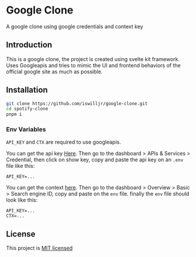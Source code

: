 # Google Clone

A google clone using google credentials and context key

## Introduction

This is a google clone, the project is created using svelte kit framework. Uses Googleapis and tries to mimic the UI and frontend behaviors of the official google site as much as possible.

## Installation

```bash
git clone https://github.com/iswilljr/google-clone.git
cd spotify-clone
pnpm i
```

### Env Variables

`API_KEY` and `CTX` are required to use googleapis.

You can get the api key [Here](https://console.cloud.google.com/projectcreate). Then go to the dashboard > APIs & Services > Credential, then click on show key, copy and paste the api key on an `.env` file like this:

```env
API_KEY=...
```

You can get the context [here](https://programmablesearchengine.google.com/controlpanel/create). Then go to the dashboard > Overview > Basic > Search engine ID, copy and paste on the `env` file. finally the `env` file should look like this:

```env
API_KEY=...
CTX=...
```

## License

This project is [MIT licensed](./LICENSE)

